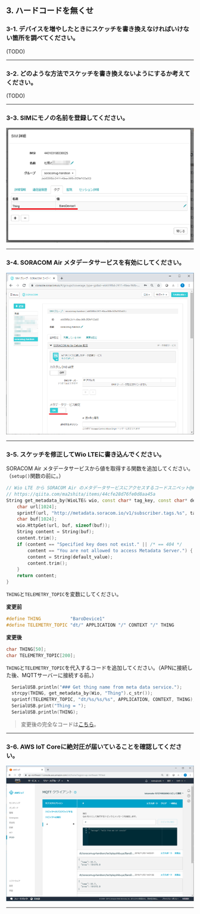 ## 3. ハードコードを無くせ

### <a name="3-1">3-1. デバイスを増やしたときにスケッチを書き換えなければいけない箇所を調べてください。</a>

(TODO)

***

### <a name="3-2">3-2. どのような方法でスケッチを書き換えないようにするか考えてください。</a>

(TODO)

***

### <a name="3-3">3-3. SIMにモノの名前を登録してください。</a>

![3 2](media/3-2.png)

***

### <a name="3-4">3-4. SORACOM Air メタデータサービスを有効にしてください。</a>

![3 3](media/3-3.png)

***

### <a name="3-5">3-5. スケッチを修正してWio LTEに書き込んでください。</a>

SORACOM Air メタデータサービスから値を取得する関数を追加してください。（`setup()`関数の前に。）

```cpp
// Wio LTE から SORACOM Air のメタデータサービスにアクセスするコードスニペット@ma2shita
// https://qiita.com/ma2shita/items/44cfe28d76fe0d8aa45a
String get_metadata_by(WioLTE& wio, const char* tag_key, const char* default_value = "") {
    char url[1024];
    sprintf(url, "http://metadata.soracom.io/v1/subscriber.tags.%s", tag_key);
    char buf[1024];
    wio.HttpGet(url, buf, sizeof(buf));
    String content = String(buf);
    content.trim();
    if (content == "Specified key does not exist." || /* == 404 */
        content == "You are not allowed to access Metadata Server.") { /* == 403 */
        content = String(default_value);
        content.trim();
    }
    return content;
}
```

`THING`と`TELEMETRY_TOPIC`を変数にしてください。

**変更前**
```cpp
#define THING           "BaroDevice1"
#define TELEMETRY_TOPIC "dt/" APPLICATION "/" CONTEXT "/" THING
```

**変更後**
```cpp
char THING[50];
char TELEMETRY_TOPIC[200];
```

`THING`と`TELEMETRY_TOPIC`を代入するコードを追加してください。（APNに接続した後、MQTTサーバーに接続する前。）

```cpp
  SerialUSB.println("### Get thing name from meta data service.");
  strcpy(THING, get_metadata_by(Wio, "Thing").c_str());
  sprintf(TELEMETRY_TOPIC, "dt/%s/%s/%s", APPLICATION, CONTEXT, THING);
  SerialUSB.print("Thing = ");
  SerialUSB.println(THING);
```

> 変更後の完全なコードは[こちら](sketch/baro-awsiot2/baro-awsiot2.ino)。

***

### <a name="3-6">3-6. AWS IoT Coreに絶対圧が届いていることを確認してください。</a>

![3 1](media/3-1.png)

***
